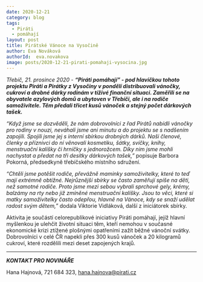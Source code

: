 ```yaml
---
date: 2020-12-21
category: blog
tags:
  - Piráti
  - pomáhají
layout: post
title: Pirátské Vánoce na Vysočině
author: Eva Nováková
authorId:  eva.novakova
image: posts/2020-12-21-pirati-pomahaji-vysocina.jpg
---
```


*Třebíč, 21. prosince 2020* - ***“Piráti pomáhají” - pod hlavičkou tohoto projektu Piráti a Pirátky z Vysočiny v pondělí distribuovali vánočky, cukroví a drobné dárky rodinám v tíživé finanční situaci. Zaměřili se na obyvatele azylových domů a ubytoven v Třebíči, ale i na rodiče samoživitele. Těm předali třicet kusů vánoček a stejný počet dárkových tašek.***

*“Když jsme se dozvěděli, že nám dobrovolníci z řad Pirátů nabídli vánočky pro rodiny v nouzi, neváhali jsme ani minutu a do projektu se s nadšením zapojili. Spojili jsme jej s interní sbírkou drobných dárků. Naši členové, členky a příznivci do ní věnovali kosmetiku, šátky, svíčky, knihy, menstruační kalíšky či hrníčky s jednorožcem. Díky nim jsme mohli nachystat a předat na tři desítky dárkových tašek,”* popisuje Barbora Pokorná, předsedkyně třebíčského místního sdružení.

*“Chtěli jsme potěšit rodiče, převážně maminky samoživitelky, které to teď mají extrémně obtížné. Nejrůznější sbírky se často zaměřují spíše na děti, než samotné rodiče. Proto jsme mezi sebou vybrali sprchové gely, krémy, balzámy na rty nebo již zmíněné menstruační kalíšky. Jsou to věci, které si matky samoživitelky často odepřou, hlavně na Vánoce, kdy se snaží udělat radost svým dětem,”* dodala Viktorie Vidláková, další z iniciátorek sbírky.

Aktivita je součástí celorepublikové iniciativy Piráti pomáhají, jejíž hlavní myšlenkou je ulehčit životní situaci těm, kteří nemohou v současné ekonomické krizi ztížené plošnými opatřeními zažít běžné vánoční svátky. Dobrovolníci v celé ČR napekli přes 300 kusů vánoček a 20 kilogramů cukroví, které rozdělili mezi deset zapojených krajů. 

---

***KONTAKT PRO NOVINÁŘE*** 

Hana Hajnová, 721 684 323, <hana.hajnova@pirati.cz>
